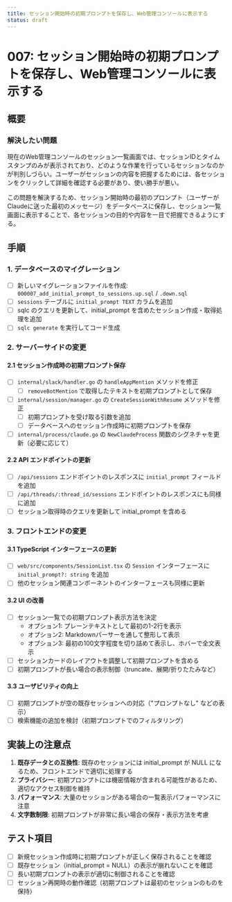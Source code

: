 ```yaml
---
title: セッション開始時の初期プロンプトを保存し、Web管理コンソールに表示する
status: draft
---
```


# 007: セッション開始時の初期プロンプトを保存し、Web管理コンソールに表示する

## 概要

### 解決したい問題

現在のWeb管理コンソールのセッション一覧画面では、セッションIDとタイムスタンプのみが表示されており、どのような作業を行っているセッションなのかが判別しづらい。ユーザーがセッションの内容を把握するためには、各セッションをクリックして詳細を確認する必要があり、使い勝手が悪い。

この問題を解決するため、セッション開始時の最初のプロンプト（ユーザーがClaudeに送った最初のメッセージ）をデータベースに保存し、セッション一覧画面に表示することで、各セッションの目的や内容を一目で把握できるようにする。

## 手順

### 1. データベースのマイグレーション

- [ ] 新しいマイグレーションファイルを作成: `000007_add_initial_prompt_to_sessions.up.sql` / `.down.sql`
- [ ] `sessions` テーブルに `initial_prompt TEXT` カラムを追加
- [ ] sqlc のクエリを更新して、initial_prompt を含めたセッション作成・取得処理を追加
- [ ] `sqlc generate` を実行してコード生成

### 2. サーバーサイドの変更

#### 2.1 セッション作成時の初期プロンプト保存

- [ ] `internal/slack/handler.go` の `handleAppMention` メソッドを修正
  - [ ] `removeBotMention` で取得したテキストを初期プロンプトとして保存
- [ ] `internal/session/manager.go` の `CreateSessionWithResume` メソッドを修正
  - [ ] 初期プロンプトを受け取る引数を追加
  - [ ] データベースへのセッション作成時に初期プロンプトを保存
- [ ] `internal/process/claude.go` の `NewClaudeProcess` 関数のシグネチャを更新（必要に応じて）

#### 2.2 API エンドポイントの更新

- [ ] `/api/sessions` エンドポイントのレスポンスに `initial_prompt` フィールドを追加
- [ ] `/api/threads/:thread_id/sessions` エンドポイントのレスポンスにも同様に追加
- [ ] セッション取得時のクエリを更新して initial_prompt を含める

### 3. フロントエンドの変更

#### 3.1 TypeScript インターフェースの更新

- [ ] `web/src/components/SessionList.tsx` の `Session` インターフェースに `initial_prompt?: string` を追加
- [ ] 他のセッション関連コンポーネントのインターフェースも同様に更新

#### 3.2 UI の改善

- [ ] セッション一覧での初期プロンプト表示方法を決定
  - オプション1: プレーンテキストとして最初の1-2行を表示
  - オプション2: Markdownパーサーを通して整形して表示
  - オプション3: 最初の100文字程度を切り詰めて表示し、ホバーで全文表示
- [ ] セッションカードのレイアウトを調整して初期プロンプトを含める
- [ ] 初期プロンプトが長い場合の表示制御（truncate、展開/折りたたみなど）

#### 3.3 ユーザビリティの向上

- [ ] 初期プロンプトが空の既存セッションへの対応（"プロンプトなし" などの表示）
- [ ] 検索機能の追加を検討（初期プロンプトでのフィルタリング）

## 実装上の注意点

1. **既存データとの互換性**: 既存のセッションには initial_prompt が NULL になるため、フロントエンドで適切に処理する
2. **プライバシー**: 初期プロンプトには機密情報が含まれる可能性があるため、適切なアクセス制御を維持
3. **パフォーマンス**: 大量のセッションがある場合の一覧表示パフォーマンスに注意
4. **文字数制限**: 初期プロンプトが非常に長い場合の保存・表示方法を考慮

## テスト項目

- [ ] 新規セッション作成時に初期プロンプトが正しく保存されることを確認
- [ ] 既存セッション（initial_prompt = NULL）の表示が崩れないことを確認
- [ ] 長い初期プロンプトの表示が適切に制御されることを確認
- [ ] セッション再開時の動作確認（初期プロンプトは最初のセッションのものを保持）